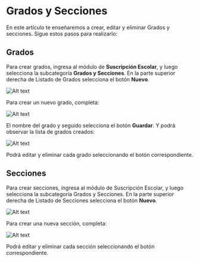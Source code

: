 # Grados y Secciones

En este artículo te enseñaremos a crear, editar y eliminar Grados y secciones. Sigue estos pasos para realizarlo:

## Grados

Para crear grados, ingresa al módulo de **Suscripción Escolar**, y luego selecciona la subcategoría **Grados y Secciones**. En la parte superior derecha de Listado de Grados selecciona el botón **Nuevo**.

![Alt text](img/grados-y-secciones1.jpg)

Para crear un nuevo grado, completa:

![Alt text](img/grados-y-secciones2.jpg)

El nombre del grado y seguido selecciona el botón **Guardar**. Y podrá observar la lista de grados creados:

![Alt text](img/grados-y-secciones3.jpg)

Podrá editar y eliminar cada grado seleccionando el botón correspondiente.

## Secciones

Para crear secciones, ingresa al módulo de Suscripción Escolar, y luego selecciona la subcategoría Grados y Secciones. En la parte superior derecha de Listado de Secciones selecciona el botón **Nuevo**.

![Alt text](img/grados-y-secciones5.jpg)

Para crear una nueva sección, completa:

![Alt text](img/grados-y-secciones6.jpg)

Podrá editar y eliminar cada sección seleccionando el botón correspondiente.
